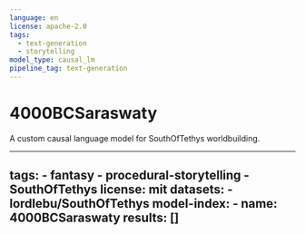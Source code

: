```yaml
---
language: en
license: apache-2.0
tags:
  - text-generation
  - storytelling
model_type: causal_lm
pipeline_tag: text-generation
---
```


# 4000BCSaraswaty

A custom causal language model for SouthOfTethys worldbuilding.

---
tags:
	- fantasy
	- procedural-storytelling
	- SouthOfTethys
license: mit
datasets:
	- lordlebu/SouthOfTethys
model-index:
	- name: 4000BCSaraswaty
		results: []
---
